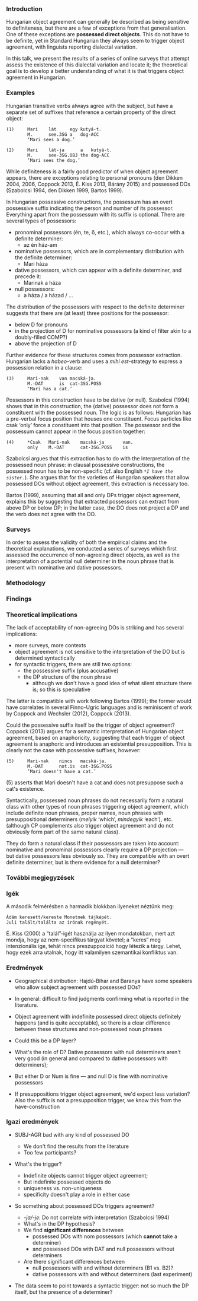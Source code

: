 ### Introduction

Hungarian object agreement can generally be described as being sensitive to
definiteness, but there are a few of exceptions from that generalisation.  One
of these exceptions are **possessed direct objects**. This do not have to be
definite, yet in Standard Hungarian they always seem to trigger object
agreement, with linguists reporting dialectal variation.

In this talk, we present the results of a series of online surveys that attempt
assess the existence of this dialectal variation and locate it; the theoretical
goal is to develop a better understanding of what it is that triggers object
agreement in Hungarian.

### Examples

Hungarian transitive verbs always agree with the subject, but have a separate
set of suffixes that reference a certain property of the direct object:

```
(1)     Mari    lát     egy kutyá-t.
        M.      see.3SG a   dog-ACC
        ‘Mari sees a dog.’

(2)     Mari    lát-ja      a   kutyá-t.
        M.      see-3SG.OBJ the dog-ACC
        ’Mari sees the dog.’
```

While definiteness is a fairly good predictor of when object agreement appears,
there are exceptions relating to personal pronouns (den Dikken 2004, 2006,
Coppock 2013, É. Kiss 2013, Bárány 2015) and possessed DOs (Szabolcsi 1994, den
Dikken 1999, Bartos 1999).

In Hungarian possessive constructions, the possessum has an overt possessive
suffix indicating the person and number of its possessor. Everything apart from
the possessum with its suffix is optional. There are several types of
possessors:

- pronominal possessors (én, te, ő, etc.), which always co-occur with a definite determiner:
    - az én ház-am
- nominative possessors, which are in complementary distribution with the definite determiner:
    - Mari háza
- dative possessors, which can appear with a definite determiner, and precede it:
    - Marinak a háza
- null possessors:
    - a háza / a házad / ...

The distribution of the possessors with respect to the definite determiner
suggests that there are (at least) three positions for the possessor:

- below D for pronouns
- in the projection of D for nominative possessors (a kind of filter akin to a doubly-filled COMP?)
- above the projection of D

Further evidence for these structures comes from possessor extraction.
Hungarian lacks a *habeo*-verb and uses a *mihi est*-strategy to express a
possession relation in a clause:

```
(3)     Mari-nak    van macská-ja.
        M.-DAT      is  cat-3SG.POSS
        ‘Mari has a cat.’
```

Possessors in this construction have to be dative (or null). Szabolcsi (1994)
shows that in this construction, the (dative) possessor does not form a
constituent with the possessed noun. The logic is as follows: Hungarian has a
pre-verbal focus position that houses one constituent. Focus particles like
csak ‘only’ force a constituent into that position. The possessor and the
possessum cannot appear in the focus position together:

```
(4)     *Csak   Mari-nak    macská-ja       van.
        only    M.-DAT      cat-3SG.POSS    is
```

Szabolcsi argues that this extraction has to do with the interpretation of the
possessed noun phrase: in clausal possessive constructions, the possessed noun
has to be non-specific (cf. also English *`*I have the sister.`*). She argues
that for the varieties of Hungarian speakers that allow possessed DOs without
object agreement, this extraction is necessary too.

Bartos (1999), assuming that all and only DPs trigger object agreement,
explains this by suggesting that extracted possessors can extract from above DP
or below DP; in the latter case, the DO does not project a DP and the verb does
not agree with the DO.

### Surveys

In order to assess the validity of both the empirical claims and the
theoretical explanations, we conducted a series of surveys which first assessed
the occurrence of non-agreeing direct objects, as well as the interpretation of
a potential null determiner in the noun phrase that is present with nominative
and dative possessors.

### Methodology

### Findings

### Theoretical implications

The lack of acceptability of non-agreeing DOs is striking and has several
implications:

- more surveys, more contexts
- object agreement is not sensitive to the interpretation of the DO but is determined syntactically
- for syntactic triggers, there are still two options:
    - the possessive suffix (plus accusative)
    - the DP structure of the noun phrase
        - although we don't have a good idea of what silent structure there is; so this is speculative

The latter is compatible with work following Bartos (1999); the former would
have correlates in several Finno-Ugric languages and is reminiscent of work by
Coppock and Wechsler (2012), Coppock (2013).

Could the possessive suffix itself be the trigger of object agreement? Coppock
(2013) argues for a semantic interpretation of Hungarian object agreement,
based on anaphoricity, suggesting that each trigger of object agreement is
anaphoric and introduces an existential presupposition. This is clearly not the
case with possessive suffixes, however:

```
(5)     Mari-nak    nincs   macská-ja.
        M.-DAT      not.is  cat-3SG.POSS
        ’Mari doesn't have a cat.’
```

(5) asserts that Mari doesn't have a cat and does not presuppose such a cat's
existence.

Syntactically, possessed noun phrases do not necessarily form a natural class
with other types of noun phrases triggering object agreement, which include
definite noun phrases, proper names, noun phrases with presuppositional
determiners (*melyik* ‘which’, *mindegyik* ‘each’), etc. (although CP
complements also trigger object agreement and do not obviously form part of the
same natural class).

They do form a natural class if their possessors are taken into account:
nominative and pronominal possessors clearly require a DP projection — but
dative possessors less obviously so. They are compatible with an overt definite
determiner, but is there evidence for a null determiner?

### További megjegyzések

### Igék

A második felmérésben a harmadik blokkban ilyeneket néztünk meg:

```
Ádám keresett/kereste Monetnek tájképét.
Juli talált/találta az írónak regényét.
```

É. Kiss (2000) a “talál”-igét használja az ilyen mondatokban, mert azt mondja,
hogy az nem-specifikus tárgyat követel; a “keres“ meg intenzionális ige, tehát
nincs preszuppozició hogy létezik a tárgy. Lehet, hogy ezek arra utalnak, hogy
itt valamilyen szemantikai konfliktus van.

### Eredmények

- Geographical distribution: Hajdú-Bihar and Baranya have some speakers who
  allow subject agreement with possessed DOs?

- In general: difficult to find judgments confirming what is reported in the
  literature.

- Object agreement with indefinite possessed direct objects definitely happens
  (and is quite acceptable), so there is a clear difference between these
structures and non-possessed noun phrases

- Could this be a DP layer?

- What's the role of D? Dative possessors with null determiners aren't very
  good (in general and compared to dative possessors with determiners);

- But either D or Num is fine — and null D is fine with nominative possessors

- If presuppositions trigger object agreement, we'd expect less variation?
  Also the suffix is not a presupposition trigger, we know this from the
have-construction

### Igazi eredmények

- SUBJ-AGR bad with any kind of possessed DO
    - We don't find the results from the literature
    - Too few participants?

- What's the trigger?
    - Indefinite objects cannot trigger object agreement;
    - But indefinite possessed objects do
    - uniqueness vs. non-uniqueness
    - specificity doesn't play a role in either case

- So something about possessed DOs triggers agreement?
    - *-ja/-je*: Do not correlate with interpretation (Szabolcsi 1994)
    - What's in the DP hypothesis?
    - We find **significant differences** between
        - possessed DOs with nom possessors (which **cannot** take a determiner)
        - and possessed DOs with DAT and null possessors without determiners
    - Are there significant differences between
        - null possessors with and without determiners (B1 vs. B2)?
        - dative possessors with and without determiners (last experiment)

- The data seem to point towards a syntactic trigger: not so much the DP
  itself, but the presence of a determiner?
